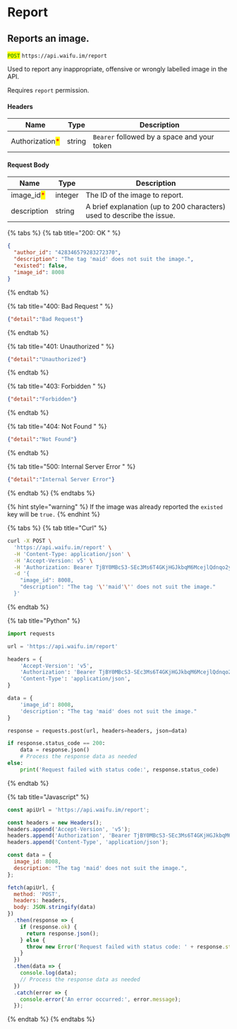 # Report

## Reports an image.

<mark style="color:green;">`POST`</mark> `https://api.waifu.im/report`

Used to report any inappropriate, offensive or wrongly labelled image in the API.

Requires `report` permission.

#### Headers

| Name                                            | Type   | Description                                 |
| ----------------------------------------------- | ------ | ------------------------------------------- |
| Authorization<mark style="color:red;">\*</mark> | string | `Bearer` followed by a space and your token |

#### Request Body

| Name                                        | Type    | Description                                                            |
| ------------------------------------------- | ------- | ---------------------------------------------------------------------- |
| image\_id<mark style="color:red;">\*</mark> | integer | The ID of the image to report.                                         |
| description                                 | string  | A brief explanation (up to 200 characters) used to describe the issue. |

{% tabs %}
{% tab title="200: OK " %}
```json
{
  "author_id": "428346579283272370",
  "description": "The tag 'maid' does not suit the image.",
  "existed": false,
  "image_id": 8008
}
```
{% endtab %}

{% tab title="400: Bad Request " %}
```json
{"detail":"Bad Request"}
```
{% endtab %}

{% tab title="401: Unauthorized " %}
```json
{"detail":"Unauthorized"}
```
{% endtab %}

{% tab title="403: Forbidden " %}
```json
{"detail":"Forbidden"}
```
{% endtab %}

{% tab title="404: Not Found " %}
```json
{"detail":"Not Found"}
```
{% endtab %}

{% tab title="500: Internal Server Error " %}
```json
{"detail":"Internal Server Error"}
```
{% endtab %}
{% endtabs %}

{% hint style="warning" %}
If the image was already reported the `existed` key will be `true.`
{% endhint %}

{% tabs %}
{% tab title="Curl" %}
```sh
curl -X POST \
  'https://api.waifu.im/report' \
  -H 'Content-Type: application/json' \
  -H 'Accept-Version: v5' \
  -H 'Authorization: Bearer TjBY0MBcS3-SEc3Ms6T4GKjHGJkbqM6McejlQdnqo2y47jWNLa4agsWYdJukocDqHpm2zYFO5z2AjMzkUSfLsCz1AgbDhSjKLMIOnhJGFgODgOkSnzaAWzvGZZPdbm6vOTxs2chmz-3DSRVzwQLl__eYE4Wnjtr0aIGzXlo82M0' \
  -d '{
    "image_id": 8008,
    "description": "The tag '\''maid'\'' does not suit the image."
  }'

```
{% endtab %}

{% tab title="Python" %}
```python
import requests

url = 'https://api.waifu.im/report'

headers = {
    'Accept-Version': 'v5',
    'Authorization': 'Bearer TjBY0MBcS3-SEc3Ms6T4GKjHGJkbqM6McejlQdnqo2y47jWNLa4agsWYdJukocDqHpm2zYFO5z2AjMzkUSfLsCz1AgbDhSjKLMIOnhJGFgODgOkSnzaAWzvGZZPdbm6vOTxs2chmz-3DSRVzwQLl__eYE4Wnjtr0aIGzXlo82M0',
    'Content-Type': 'application/json',
}

data = {
    'image_id': 8008,
    'description': "The tag 'maid' does not suit the image."
}

response = requests.post(url, headers=headers, json=data)

if response.status_code == 200:
    data = response.json()
    # Process the response data as needed
else:
    print('Request failed with status code:', response.status_code)

```
{% endtab %}

{% tab title="Javascript" %}
```javascript
const apiUrl = 'https://api.waifu.im/report';

const headers = new Headers();
headers.append('Accept-Version', 'v5');
headers.append('Authorization', 'Bearer TjBY0MBcS3-SEc3Ms6T4GKjHGJkbqM6McejlQdnqo2y47jWNLa4agsWYdJukocDqHpm2zYFO5z2AjMzkUSfLsCz1AgbDhSjKLMIOnhJGFgODgOkSnzaAWzvGZZPdbm6vOTxs2chmz-3DSRVzwQLl__eYE4Wnjtr0aIGzXlo82M0');
headers.append('Content-Type', 'application/json');

const data = {
  image_id: 8008,
  description: "The tag 'maid' does not suit the image.",
};

fetch(apiUrl, {
  method: 'POST',
  headers: headers,
  body: JSON.stringify(data)
})
  .then(response => {
    if (response.ok) {
      return response.json();
    } else {
      throw new Error('Request failed with status code: ' + response.status);
    }
  })
  .then(data => {
    console.log(data);
    // Process the response data as needed
  })
  .catch(error => {
    console.error('An error occurred:', error.message);
  });

```
{% endtab %}
{% endtabs %}
